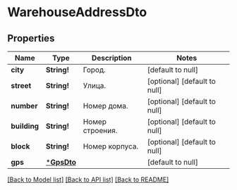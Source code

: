 # WarehouseAddressDto

## Properties
Name | Type | Description | Notes
------------ | ------------- | ------------- | -------------
**city** | **String!** | Город. | [default to null]
**street** | **String!** | Улица. | [optional] [default to null]
**number** | **String!** | Номер дома. | [optional] [default to null]
**building** | **String!** | Номер строения. | [optional] [default to null]
**block** | **String!** | Номер корпуса. | [optional] [default to null]
**gps** | [***GpsDto**](GpsDTO.md) |  | [default to null]

[[Back to Model list]](../README.md#documentation-for-models) [[Back to API list]](../README.md#documentation-for-api-endpoints) [[Back to README]](../README.md)


